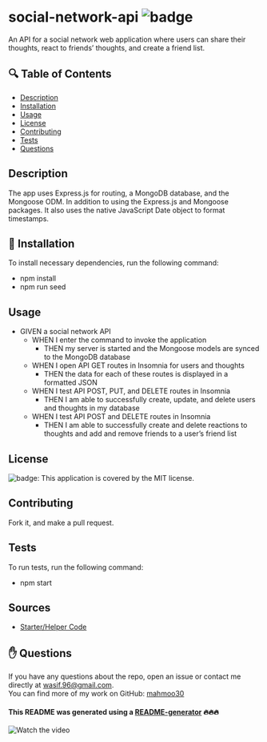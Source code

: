 # social-network-api ![badge](https://img.shields.io/badge/license-MIT-brightgreen)
An API for a social network web application where users can share their thoughts, react to friends’ thoughts, and create a friend list.

## 🔍 Table of Contents
- [Description](#description)
- [Installation](#install)
- [Usage](#usage)
- [License](#license)
- [Contributing](#contribute)
- [Tests](#test)
- [Questions](#questions)

## Description
The app uses Express.js for routing, a MongoDB database, and the Mongoose ODM. In addition to using the Express.js and Mongoose packages. It also uses the native JavaScript Date object to format timestamps.

## 💾 Installation
To install necessary dependencies, run the following command:
- npm install
- npm run seed

## Usage
* GIVEN a social network API
    - WHEN I enter the command to invoke the application
        - THEN my server is started and the Mongoose models are synced to the MongoDB database
    - WHEN I open API GET routes in Insomnia for users and thoughts
        - THEN the data for each of these routes is displayed in a formatted JSON
    - WHEN I test API POST, PUT, and DELETE routes in Insomnia
        - THEN I am able to successfully create, update, and delete users and thoughts in my database
    - WHEN I test API POST and DELETE routes in Insomnia
        - THEN I am able to successfully create and delete reactions to thoughts and add and remove friends to a user’s friend list

## License
![badge](https://img.shields.io/badge/license-MIT-brightgreen): This application is covered by the MIT license. 

## Contributing
Fork it, and make a pull request.

## Tests
To run tests, run the following command:
- npm start

## Sources
- [Starter/Helper Code](https://github.com/jpd61/social-network-api/tree/master)

## ✋ Questions
If you have any questions about the repo, open an issue or contact me directly at wasif.96@gmail.com. <br />
You can find more of my work on GitHub: [mahmoo30](https://github.com/mahmoo30)

#### This README was generated using a [README-generator](https://github.com/mahmoo30/readmegenerator) 🔥🔥🔥

![Watch the video](https://drive.google.com/file/d/1THbcWSsAFD1-auJswZqelkEs2JfMZq0g/view)
